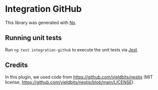 # Integration GitHub

This library was generated with [Nx](https://nx.dev).

## Running unit tests

Run `ng test integration-github` to execute the unit tests via [Jest](https://jestjs.io).

## Credits

In this plugin, we used code from https://github.com/yieldbits/nestjs (MIT license, https://github.com/yieldbits/nestjs/blob/main/LICENSE).
